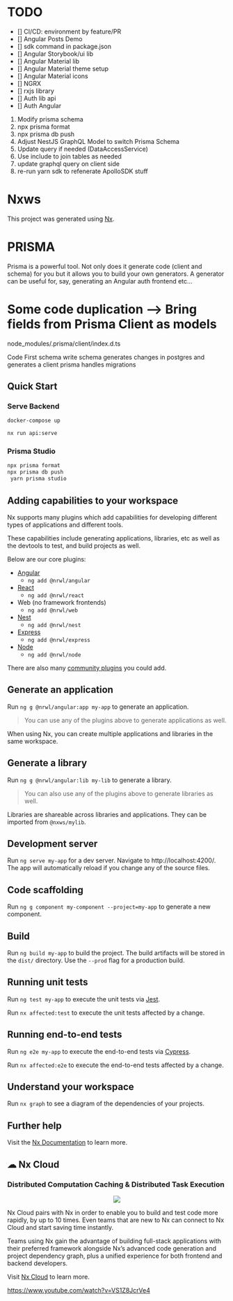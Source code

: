 # TODO

- [] CI/CD: environment by feature/PR
- [] Angular Posts Demo
- [] sdk command in package.json
- [] Angular Storybook/ui lib
- [] Angular Material lib
- [] Angular Material theme setup
- [] Angular Material icons
- [] NGRX
- [] rxjs library
- [] Auth lib api
- [] Auth Angular

1. Modify prisma schema
2. npx prisma format
3. npx prisma db push
4. Adjust NestJS GraphQL Model to switch Prisma Schema
5. Update query if needed (DataAccessService)
6. Use include to join tables as needed
7. update graphql query on client side
8. re-run yarn sdk to refenerate ApolloSDK stuff

# Nxws

This project was generated using [Nx](https://nx.dev).

# PRISMA

Prisma is a powerful tool. Not only does it generate code (client and schema) for you but it allows you to build your own generators. A generator can be useful for, say, generating an Angular auth frontend etc...

# Some code duplication --> Bring fields from Prisma Client as models

node_modules/.prisma/client/index.d.ts

Code First schema
write schema
generates changes in postgres and generates a client
prisma handles migrations

## Quick Start

### Serve Backend

```zsh
docker-compose up

nx run api:serve

```

### Prisma Studio

```zsh
npx prisma format
npx prisma db push
 yarn prisma studio
```

## Adding capabilities to your workspace

Nx supports many plugins which add capabilities for developing different types of applications and different tools.

These capabilities include generating applications, libraries, etc as well as the devtools to test, and build projects as well.

Below are our core plugins:

- [Angular](https://angular.io)
  - `ng add @nrwl/angular`
- [React](https://reactjs.org)
  - `ng add @nrwl/react`
- Web (no framework frontends)
  - `ng add @nrwl/web`
- [Nest](https://nestjs.com)
  - `ng add @nrwl/nest`
- [Express](https://expressjs.com)
  - `ng add @nrwl/express`
- [Node](https://nodejs.org)
  - `ng add @nrwl/node`

There are also many [community plugins](https://nx.dev/community) you could add.

## Generate an application

Run `ng g @nrwl/angular:app my-app` to generate an application.

> You can use any of the plugins above to generate applications as well.

When using Nx, you can create multiple applications and libraries in the same workspace.

## Generate a library

Run `ng g @nrwl/angular:lib my-lib` to generate a library.

> You can also use any of the plugins above to generate libraries as well.

Libraries are shareable across libraries and applications. They can be imported from `@nxws/mylib`.

## Development server

Run `ng serve my-app` for a dev server. Navigate to http://localhost:4200/. The app will automatically reload if you change any of the source files.

## Code scaffolding

Run `ng g component my-component --project=my-app` to generate a new component.

## Build

Run `ng build my-app` to build the project. The build artifacts will be stored in the `dist/` directory. Use the `--prod` flag for a production build.

## Running unit tests

Run `ng test my-app` to execute the unit tests via [Jest](https://jestjs.io).

Run `nx affected:test` to execute the unit tests affected by a change.

## Running end-to-end tests

Run `ng e2e my-app` to execute the end-to-end tests via [Cypress](https://www.cypress.io).

Run `nx affected:e2e` to execute the end-to-end tests affected by a change.

## Understand your workspace

Run `nx graph` to see a diagram of the dependencies of your projects.

## Further help

Visit the [Nx Documentation](https://nx.dev/angular) to learn more.

## ☁ Nx Cloud

### Distributed Computation Caching & Distributed Task Execution

<p style="text-align: center;"><img src="https://raw.githubusercontent.com/nrwl/nx/master/images/nx-cloud-card.png"></p>

Nx Cloud pairs with Nx in order to enable you to build and test code more rapidly, by up to 10 times. Even teams that are new to Nx can connect to Nx Cloud and start saving time instantly.

Teams using Nx gain the advantage of building full-stack applications with their preferred framework alongside Nx’s advanced code generation and project dependency graph, plus a unified experience for both frontend and backend developers.

Visit [Nx Cloud](https://nx.app/) to learn more.

https://www.youtube.com/watch?v=VS1Z8JcrVe4

